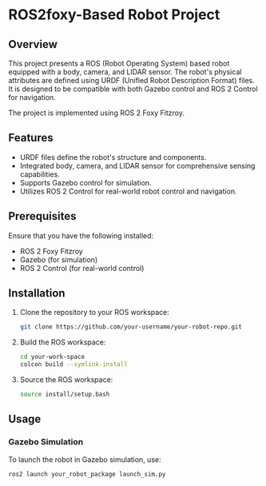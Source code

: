 # ROS2foxy-Based Robot Project

## Overview

This project presents a ROS (Robot Operating System) based robot equipped with a body, camera, and LIDAR sensor. The robot's physical attributes are defined using URDF (Unified Robot Description Format) files. It is designed to be compatible with both Gazebo control and ROS 2 Control for navigation.

The project is implemented using ROS 2 Foxy Fitzroy.

## Features

- URDF files define the robot's structure and components.
- Integrated body, camera, and LIDAR sensor for comprehensive sensing capabilities.
- Supports Gazebo control for simulation.
- Utilizes ROS 2 Control for real-world robot control and navigation.

## Prerequisites

Ensure that you have the following installed:

- ROS 2 Foxy Fitzroy
- Gazebo (for simulation)
- ROS 2 Control (for real-world control)

## Installation

1. Clone the repository to your ROS workspace:

    ```bash
    git clone https://github.com/your-username/your-robot-repo.git
    ```

2. Build the ROS workspace:

    ```bash
    cd your-work-space
    colcon build --symlink-install
    ```

3. Source the ROS workspace:

    ```bash
    source install/setup.bash
    ```

## Usage

### Gazebo Simulation

To launch the robot in Gazebo simulation, use:

```bash
ros2 launch your_robot_package launch_sim.py
